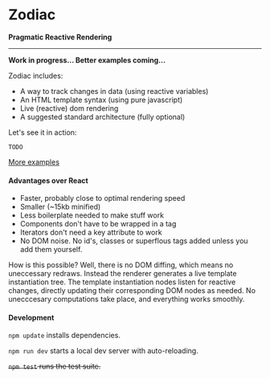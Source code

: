 
# Zodiac

**Pragmatic Reactive Rendering**

---

**Work in progress... Better examples coming...**

Zodiac includes:

- A way to track changes in data (using reactive variables)
- An HTML template syntax (using pure javascript)
- Live (reactive) dom rendering
- A suggested standard architecture (fully optional)

Let's see it in action:

    TODO

[More examples](./tree/master/examples)


#### Advantages over React

- Faster, probably close to optimal rendering speed
- Smaller (~15kb minified)
- Less boilerplate needed to make stuff work
- Components don't have to be wrapped in a tag
- Iterators don't need a key attribute to work
- No DOM noise. No id's, classes or superflous tags added unless you add them yourself.

How is this possible? Well, there is no DOM diffing, which means no uneccessary redraws. Instead the renderer generates a live template instantiation tree. The template instantiation nodes listen for reactive changes, directly updating their corresponding DOM nodes as needed. No unecccesary computations take place, and everything works smoothly.

#### Development

`npm update` installs dependencies.

`npm run dev` starts a local dev server with auto-reloading.

<del>`npm test` runs the test suite.</del>